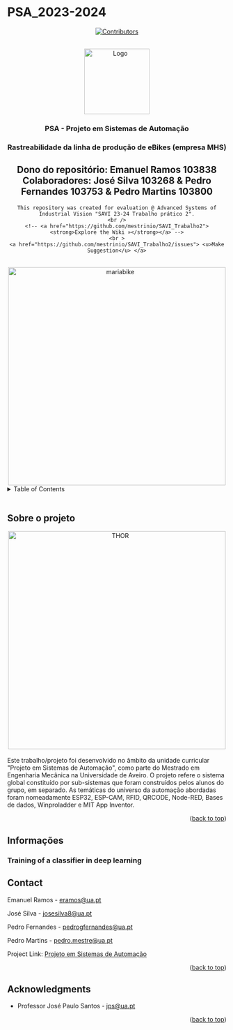 # PSA_2023-2024
<!-- Improved compatibility of back to top link: See: https://github.com/othneildrew/Best-README-Template/pull/73 -->
<a name="readme-top"></a>
<!--
*** Thanks for checking out the Best-README-Template. If you have a suggestion
*** that would make this better, please fork the repo and create a pull request
*** or simply open an issue with the tag "enhancement".
*** Don't forget to give the project a star!
*** Thanks again! Now go create something AMAZING! :D
-->



<!-- PROJECT SHIELDS -->
<!--
*** I'm using markdown "reference style" links for readability.
*** Reference links are enclosed in brackets [ ] instead of parentheses ( ).
*** See the bottom of this document for the declaration of the reference variables
*** for contributors-url, forks-url, etc. This is an optional, concise syntax you may use.
*** https://www.markdownguide.org/basic-syntax/#reference-style-links
-->
<div align="center">

[![Contributors][contributors-shield]][contributors-url]




<!-- PROJECT LOGO -->
<br />

  <a href="https://github.com/eramos1234/PSA-2024-turma-P4-GX">
    <img src="images/LogoUA.jpg" alt="Logo" height="150">
  </a>

<h3 align="center">PSA - Projeto em Sistemas de Automação</h3>
<h3 align="center">Rastreabilidade da linha de produção de eBikes (empresa MHS) </h3>

<h2><b> Dono do repositório: Emanuel Ramos 103838
<br>Colaboradores: José Silva 103268  &  Pedro Fernandes 103753  &  Pedro Martins 103800 </b></h2>

  <p align="center">
  
    This repository was created for evaluation @ Advanced Systems of Industrial Vision "SAVI 23-24 Trabalho prático 2".
    <br />
    <!-- <a href="https://github.com/mestrinio/SAVI_Trabalho2"><strong>Explore the Wiki »</strong></a> -->
    <br >
    <a href="https://github.com/mestrinio/SAVI_Trabalho2/issues"> <u>Make Suggestion</u> </a>
  </p>
</div>
<br>

<div align="center">
<img  src="images/mariabike.png" alt="mariabike" height="500">
</div>

<!-- TABLE OF CONTENTS -->
<details>
  <summary>Table of Contents</summary>
  <ol>
    <li>
      <a href="#about-the-assignment">Sobre o projeto</a>
    </li>
     <li>
      <a href="#Informações">Informações</a>
    </li>
    <li><a href="#contact">Contact</a></li>
    <li><a href="#acknowledgments">Acknowledgments</a></li>
  </ol>
</details>
<br>



<!-- ABOUT THE ASSIGNMENT -->
## Sobre o projeto
<div align="center">
<img  src="images/example1.png" alt="THOR" height="500">
</div>
<br>
Este trabalho/projeto foi desenvolvido no âmbito da unidade curricular "Projeto em Sistemas de Automação", como parte do Mestrado em Engenharia Mecânica na Universidade de Aveiro. O projeto refere o sistema global constituído por sub-sistemas que foram construídos pelos alunos do grupo, em separado. As temáticas do universo da automação abordadas foram nomeadamente ESP32, ESP-CAM, RFID, QRCODE, Node-RED, Bases de dados, Winproladder e MIT App Inventor.

<p align="right">(<a href="#readme-top">back to top</a>)</p>



<!-- ### Built With

* [![Next][Next.js]][Next-url]
* [![React][React.js]][React-url]
* [![Vue][Vue.js]][Vue-url]
* [![Angular][Angular.io]][Angular-url]
* [![Svelte][Svelte.dev]][Svelte-url]
* [![Laravel][Laravel.com]][Laravel-url]
* [![Bootstrap][Bootstrap.com]][Bootstrap-url]
* [![JQuery][JQuery.com]][JQuery-url]

<p align="right">(<a href="#readme-top">back to top</a>)</p> -->



<!-- Informações -->
## Informações
### Training of a classifier in deep learning




<!-- CONTACT -->
## Contact
Emanuel Ramos - eramos@ua.pt


José Silva - josesilva8@ua.pt


Pedro Fernandes - pedrogfernandes@ua.pt


Pedro Martins - pedro.mestre@ua.pt


Project Link: [Projeto em Sistemas de Automação](https://github.com/eramos1234/PSA-2024-turma-P4-GX)

<p align="right">(<a href="#readme-top">back to top</a>)</p>



<!-- ACKNOWLEDGMENTS -->
## Acknowledgments

* Professor José Paulo Santos - jps@ua.pt

<p align="right">(<a href="#readme-top">back to top</a>)</p>



<!-- MARKDOWN LINKS & IMAGES -->
<!-- https://www.markdownguide.org/basic-syntax/#reference-style-links -->
[contributors-shield]: https://img.shields.io/github/contributors/RobutlerAlberto/RobutlerAlberto.svg?style=for-the-badge
[contributors-url]: https://github.com/mestrinio/SAVI_Trabalho2/graphs/contributors
[product-screenshot]: docs/logo.png
